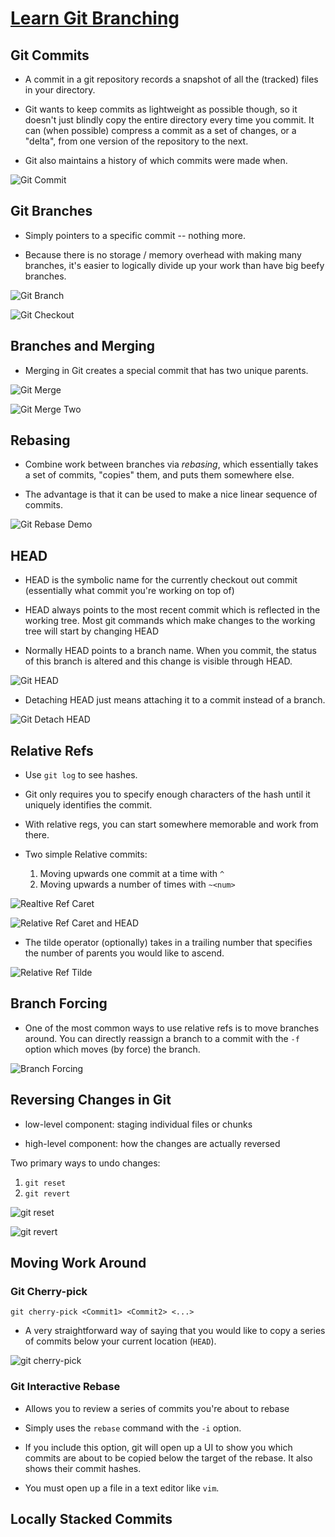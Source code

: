 # [Learn Git Branching](https://learngitbranching.js.org/)

## Git Commits

- A commit in a git repository records a snapshot of all the (tracked) files in your directory.

- Git wants to keep commits as lightweight as possible though, so it doesn't just blindly copy the entire directory every time you commit. It can (when possible) compress a commit as a set of changes, or a "delta", from one version of the repository to the next.

- Git also maintains a history of which commits were made when.

![Git Commit](../img/401.git/gitcommit.png)

## Git Branches

- Simply pointers to a specific commit -- nothing more.

- Because there is no storage / memory overhead with making many branches, it's easier to logically divide up your work than have big beefy branches.

![Git Branch](../img/401.git/gitbranch.png)

![Git Checkout](../img/401.git/gitcheckout.png)

## Branches and Merging

- Merging in Git creates a special commit that has two unique parents.

![Git Merge](../img/401.git/gitmerge.png)

![Git Merge Two](../img/401.git/gitmerge2.png)

## Rebasing

- Combine work between branches via *rebasing*, which essentially takes a set of commits, "copies" them, and puts them somewhere else.

- The advantage is that it can be used to make a nice linear sequence of commits.

![Git Rebase Demo](../img/401.git/gitrebasedemo.png)

## HEAD

- HEAD is the symbolic name for the currently checkout out commit (essentially what commit you're working on top of)

- HEAD always points to the most recent commit which is reflected in the working tree. Most git commands which make changes to the working tree will start by changing HEAD

- Normally HEAD points to a branch name. When you commit, the status of this branch is altered and this change is visible through HEAD.

![Git HEAD](../img/401.git/gitHEAD.png)

- Detaching HEAD just means attaching it to a commit instead of a branch.

![Git Detach HEAD](../img/401.git/detachHEAD.png)

## Relative Refs

- Use `git log` to see hashes.

- Git only requires you to specify enough characters of the hash until it uniquely identifies the commit.

- With relative regs, you can start somewhere memorable and work from there.

- Two simple Relative commits:
  1. Moving upwards one commit at a time with `^`
  2. Moving upwards a number of times with `~<num>`

![Realtive Ref Caret](../img/401.git/realtiverefcaret.png)

![Relative Ref Caret and HEAD](../img/401.git/relativerefhead.png)

- The tilde operator (optionally) takes in a trailing number that specifies the number of parents you would like to ascend.

![Relative Ref Tilde](../img/401.git/relativereftilde.png)

## Branch Forcing

- One of the most common ways to use relative refs is to move branches around. You can directly reassign a branch to a commit with the `-f` option which moves (by force) the branch.

![Branch Forcing](../img/401.git/branchforcing1.png)

## Reversing Changes in Git

- low-level component: staging individual files or chunks

- high-level component: how the changes are actually reversed

Two primary ways to undo changes:

  1. `git reset`
  2. `git revert`

![git reset](../img/401.git/gitreset.png)

![git revert](../img/401.git/gitrevert.png)

## Moving Work Around

### Git Cherry-pick

`git cherry-pick <Commit1> <Commit2> <...>`

- A very straightforward way of saying that you would like to copy a series of commits below your current location (`HEAD`). 

![git cherry-pick](../img/401.git/cherrypick.png)

### Git Interactive Rebase

- Allows you to review a series of commits you're about to rebase

- Simply uses the `rebase` command with the `-i` option.

- If you include this option, git will open up a UI to show you which commits are about to be copied below the target of the rebase. It also shows their commit hashes.

- You must open up a file in a text editor like `vim`.

## Locally Stacked Commits
